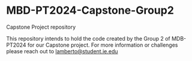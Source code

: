# MBD-PT2024-Capstone-Group2
Capstone Project repository

This repository intends to hold the code created by the Group 2 of MDB-PT2024 for our Capstone project.
For more information or challenges please reach out to lamberto@student.ie.edu

